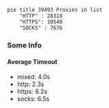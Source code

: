 
```mermaid
pie title 39493 Proxies in list
    "HTTP" : 28318
    "HTTPS": 10548
    "SOCKS" : 7676
```

### Some Info
#### Average Timeout

- mixed: 4.0s
- http: 2.3s
- https: 8.2s
- socks: 6.5s